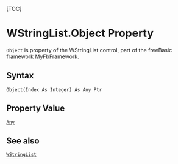 [TOC]
# WStringList.Object Property

`Object` is property of the WStringList control, part of the freeBasic framework MyFbFramework.
## Syntax
```freeBasic
Object(Index As Integer) As Any Ptr
```
## Property Value
[`Any`]("https://www.freebasic.net/wiki/KeyPgAny")
## See also
[`WStringList`](WStringList.md)
